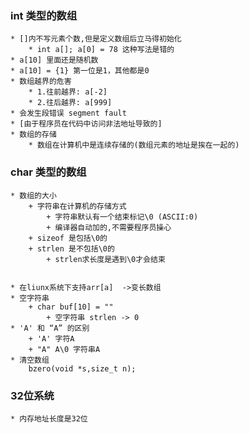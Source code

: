 ### int 类型的数组
    * []内不写元素个数,但是定义数组后立马得初始化
        * int a[]; a[0] = 78 这种写法是错的
    * a[10] 里面还是随机数 
    * a[10] = {1} 第一位是1，其他都是0
    * 数组越界的危害
        * 1.往前越界: a[-2] 
        * 2.往后越界: a[999]
    * 会发生段错误 segment fault
    * [由于程序员在代码中访问非法地址导致的]
    * 数组的存储
        * 数组在计算机中是连续存储的(数组元素的地址是挨在一起的)
### char 类型的数组
    * 数组的大小
        + 字符串在计算机的存储方式
            + 字符串默认有一个结束标记\0 (ASCII:0)
            + 编译器自动加的,不需要程序员操心
        + sizeof 是包括\0的
        + strlen 是不包括\0的
            + strlen求长度是遇到\0才会结束


    * 在liunx系统下支持arr[a]  ->变长数组     
    * 空字符串
        + char buf[10] = ""
            + 空字符串 strlen -> 0
    * 'A' 和 “A” 的区别
        + 'A' 字符A
        + "A" A\0 字符串A
    * 清空数组
        bzero(void *s,size_t n);

### 32位系统
    * 内存地址长度是32位

